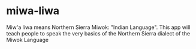 # miwa-liwa
Miw'a liwa means Northern Sierra Miwok: "Indian Language". This app will teach people to speak the very basics of the Northern Sierra dialect of the Miwok Language
